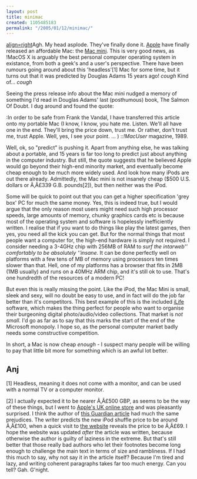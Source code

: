 ```yaml
---
layout: post
title: minimac
created: 1105485183
permalink: "/2005/01/12/minimac/"
---
```

[align=right](image:1590)Agh.  My head asplode.  They've finally done it.  [Apple](http://www.apple.com/) have finally released an affordable Mac: the [Mac mini](http://www.apple.com/macmini/).  This is very good news, as !MacOS X is arguably the best personal computer operating system in existance, from both a geek's and a user's perspective.  There have been rumours going around about this 'headless'[1] Mac for some time, but it turns out that it was predicted by Douglas Adams 15 years ago!  *cough* Kind of... *cough*
<!--break-->
Seeing the press release info about the Mac mini nudged a memory of something I'd read in Douglas Adams' last (posthumous) book, The Salmon Of Doubt.  I dug around and found the quote:

:In order to be safe from Frank the Vandal, I have transferred this article onto my portable Mac (I know, I know, you hate me.  Listen.  We'll all have one in the end.  They'll bring the price down, trust me.  Or rather, don't trust me, trust Apple.  Well, yes, I see your point. ... )
::_!MacUser_ magazine, 1989.

Well, ok, so "predict" is pushing it. Apart from anything else, he was talking about a portable, and 15 years is far too long to predict just about anything in the computer industry.  But still, the quote suggests that he believed Apple would go beyond their high-end minority market, and eventually become cheap enough to be much more widely used.  And look how many iPods are out there already.  Admittedly, the Mac mini is not insanely cheap ($500 U.S. dollars or Ã‚Â£339 G.B. pounds[2]), but then neither was the iPod. 

Some will be quick to point out that you can get a higher specification 'grey box' PC for much the same money.  Yes, this is indeed true, but I would argue that the only reason most users might need such high processor speeds, large amounts of memory, chunky graphics cards etc is because most of the operating system and software is hopelessly inefficiently written.  I realise that if you want to do things like play the latest games, then yes, you need all the kick you can get.  But for the normal things that most people want a computer for, the high-end hardware is simply not required.  I consider needing a 3-4GHz chip with 256MB of RAM to _surf the intarweb'' comfortably to be absolutely ''insane_.  It can be done perfectly well on platforms with a few tens of MB of memory using processors ten times slower than that.  Hell, one of my platforms has a browser that fits in 2MB (1MB usually) and runs on a 40MHz ARM chip, and it's still ok to use.  That's one hundredth of the resources of a modern PC!

But even this is really missing the point.  Like the iPod, the Mac Mini is small, sleek and sexy, will no doubt be easy to use, and in fact will do the job far better than it's competitors.  This best example of this is the included [iLife](http://www.apple.com/ilife/) software, which makes the thing perfect for people who want to organise their burgeoning digital photo/audio/video collections.  That market is _not small_.  I'd go as far as to say that this marks the start of the end of the Microsoft monopoly.  I hope so, as the personal computer market badly needs some constructive competition.

In short, a Mac is now cheap _enough_ - I suspect many people will be willing to pay that little bit more for something which is an awful lot better.  

Anj
----

[1] Headless, meaning it does not come with a monitor, and can be used with a normal TV or a computer monitor.

[2] I actually expected it to be nearer Ã‚Â£500 GBP, as seems to be the way of these things, but I went to  [Apple's UK online store](http://www.apple.com/uk/macmini/) and was pleasantly surprised.  I think the author of [this Guardian article](http://www.guardian.co.uk/uk_news/story/0,3604,1388232,00.html) had much the same prejudices.  The writer predicts the new iPod shuffle price to be around Ã‚Â£100, when a quick visit to [the website](http://www.apple.com/uk/) reveals the price to be Ã‚Â£69.  I hope the website was updated _after_ the article was written, because otherwise the author is guilty of laziness in the extreme.  But that's still better that those really bad authors who let their footnotes become long enough to challenge the main text in terms of size and rambliness.  If I had this much to say, why not say it in the article itself?  Because I'm tired and lazy, and writing coherent paragraphs takes far too much energy.  Can you tell?  Gah.  G'night.
